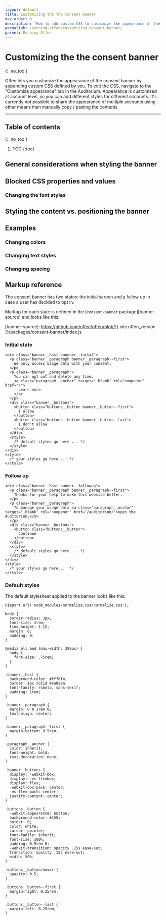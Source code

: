 ```yaml
---
layout: default
title: Customizing the the consent banner
nav_order: 8
description: "How to add custom CSS to customize the appearance of the consent banner in Offen"
permalink: /running-offen/customizing-consent-banner/
parent: Running Offen
---
```


<!--
Copyright 2021 - Offen Authors <hioffen@posteo.de>
SPDX-License-Identifier: Apache-2.0
-->

# Customizing the the consent banner
{: .no_toc }

Offen lets you customize the appearance of the consent banner by appending custom CSS defined by you. To edit the CSS, navigate to the "Customize appearance" tab in the Auditorium. Appearance is customized at account level, so you can add different styles for different accounts. It's currently not possible to share the appearance of multiple accounts using other means than manually copy / pasting the contents.

---

## Table of contents
{: .no_toc }
1. TOC
{:toc}

## General considerations when styling the banner

## Blocked CSS properties and values

### Changing the font styles

## Styling the content vs. positioning the banner

## Examples

### Changing colors

### Changing text styles

### Changing spacing

## Markup reference

The consent banner has two states: the initial screen and a follow up in case a user has decided to opt in.

Markup for each state is defined in the [`consent-banner` package][banner-source] and looks like this:

[banner-source]: https://github.com/offen/offen/blob/{{ site.offen_version }}/packages/consent-banner/index.js

### Initial state

```
<div class="banner__host bannner--inital">
  <p class="banner__paragraph banner__paragraph--first">
    We only access usage data with your consent.
  </p>
  <p class="banner__paragraph">
    You can opt out and delete any time.
    <a class="paragraph__anchor" target="_blank" rel="noopener" href="/">
      Learn more
    </a>
  </p>
  <div class="banner__buttons">
    <button class="buttons__button banner__button--first">
      I allow
    </button>
    <button class="buttons__button banner__button--last">
      I don't allow
    </button>
  </div>
  <style>
    /* default styles go here ... */
  </style>
</div>
<style>
  /* your styles go here ... */
</style>
```

### Follow up

```
<div class="banner__host banner--followup">
  <p class="banner__paragraph banner__paragraph--first">
    Thanks for your help to make this website better.
  </p>
  <p class="banner__paragraph">
    To manage your usage data <a class="paragraph__anchor" target="_blank" rel="noopener" href="/auditorium/">open the Auditorium.</a>
  </p>
  <div class="banner__buttons">
    <button class="buttons__button">
      Continue
    </button>
  </div>
  <style>
    /* default styles go here ... */
  </style>
</div>
<style>
  /* your styles go here ... */
</style>
```

### Default styles

The default stylesheet applied to the banner looks like this:

```
@import url('node_modules/normalize.css/normalize.css');

body {
  border-radius: 3px;
  font-size: 1rem;
  line-height: 1.15;
  margin: 0;
  padding: 0;
}

@media all and (max-width: 389px) {
  body {
    font-size: .75rem;
  }
}

.banner__host {
  background-color: #fffdf4;
  border: 1px solid #8a8a8a;
  font-family: roboto, sans-serif;
  padding: 1rem;
}

.banner__paragraph {
  margin: 0 0 1rem 0;
  text-align: center;
}

.banner__paragraph--first {
  margin-bottom: 0.5rem;
}

.paragraph__anchor {
  color: inherit;
  font-weight: bold;
  text-decoration: none;
}

.banner__buttons {
  display: -webkit-box;
  display: -ms-flexbox;
  display: flex;
  -webkit-box-pack: center;
  -ms-flex-pack: center;
  justify-content: center;
}

.buttons__button {
  -webkit-appearance: button;
  background-color: #555;
  border: 0;
  color: white;
  cursor: pointer;
  font-family: inherit;
  font-size: 100%;
  padding: 0.5rem 0;
  -webkit-transition: opacity .15s ease-out;
  transition: opacity .15s ease-out;
  width: 50%;
}

.buttons__button:hover {
  opacity: 0.5;
}

.buttons__button--first {
  margin-right: 0.25rem;
}

.buttons__button--last {
  margin-left: 0.25rem;
}
```


